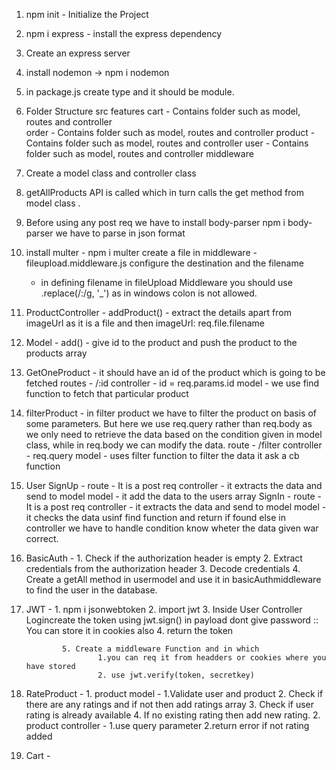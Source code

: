 1. npm init - Initialize the Project
2. npm i express - install the express dependency 
3. Create an express server
4. install nodemon -> npm i nodemon
5. in package.js create type and it should be module.
6. Folder Structure 
    src
        features
            cart - Contains folder such as model, routes and controller  
            order - Contains folder such as model, routes and controller 
            product - Contains folder such as model, routes and controller 
            user - Contains folder such as model, routes and controller 
        middleware

7. Create a model class and controller class 
8. getAllProducts API is called which in turn calls the get method from model class .
9. Before using any post req we have to install body-parser
    npm i body-parser
    we have to parse in json format

10. install multer - npm i multer
    create a file in middleware - fileupload.middleware.js
    configure the destination and the filename 

    - in defining filename in fileUpload Middleware you should use .replace(/:/g, '_') as in windows colon is not allowed.

11. ProductController - addProduct() - extract the details apart from imageUrl as it is a file and then imageUrl: req.file.filename  
12. Model - add() - give id to the product and push the product to the products array 

13. GetOneProduct - 
        it should have an id of the product which is going to be fetched
        routes - /:id 
        controller - id = req.params.id
        model - we use find function to fetch that particular product

14. filterProduct - 
        in filter product we have to filter the product on basis of some parameters.
        But here we use req.query rather than req.body as we only need to retrieve the data  based on the condition given in model class, while in req.body we can modify the data.
        route - /filter
        controller - req.query 
        model - uses filter function to filter the data it ask a cb function

15. User 
        SignUp - 
                route - It is a post req 
                controller - it extracts the data and send to model
                model - it add the data to the users array
        SignIn - 
                route - It is a post req 
                controller - it extracts the data and send to model
                model - it checks the data usinf find function and return if found else in controller we have to handle condition know wheter the data given war correct.

16. BasicAuth - 
                1. Check if the authorization header is empty
                2. Extract credentials from the authorization header
                3. Decode credentials
                4. Create a getAll method in usermodel and use it in basicAuthmiddleware to find the user in the database.
17. JWT -
                1. npm i jsonwebtoken
                2. import jwt 
                3. Inside User Controller Logincreate the token using jwt.sign() in payload dont give password
                :: You can store it in cookies also
                4. return the token

                5. Create a middleware Function and in which 
                        1.you can req it from headders or cookies where you have stored 
                        2. use jwt.verify(token, secretkey)

18. RateProduct - 
                1. product model -
                        1.Validate user and product
                        2. Check if there are any ratings and if not then add ratings array
                        3. Check if user rating is already available
                        4. If no existing rating then add new rating.
                2. product controller -
                        1.use query parameter 
                        2.return error if not rating added

19. Cart - 